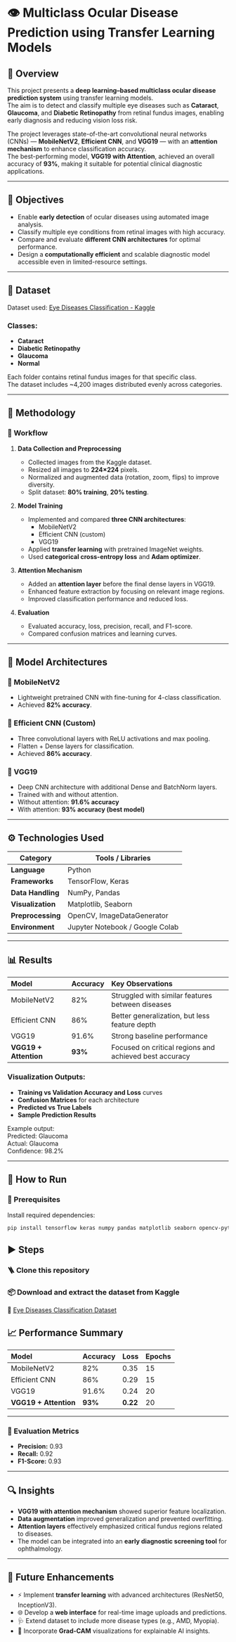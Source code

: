 # 👁️ Multiclass Ocular Disease Prediction using Transfer Learning Models

## 📘 Overview
This project presents a **deep learning–based multiclass ocular disease prediction system** using transfer learning models.  
The aim is to detect and classify multiple eye diseases such as **Cataract**, **Glaucoma**, and **Diabetic Retinopathy** from retinal fundus images, enabling early diagnosis and reducing vision loss risk.

The project leverages state-of-the-art convolutional neural networks (CNNs) — **MobileNetV2**, **Efficient CNN**, and **VGG19** — with an **attention mechanism** to enhance classification accuracy.  
The best-performing model, **VGG19 with Attention**, achieved an overall accuracy of **93%**, making it suitable for potential clinical diagnostic applications.

---

## 🎯 Objectives
- Enable **early detection** of ocular diseases using automated image analysis.  
- Classify multiple eye conditions from retinal images with high accuracy.  
- Compare and evaluate **different CNN architectures** for optimal performance.  
- Design a **computationally efficient** and scalable diagnostic model accessible even in limited-resource settings.  

---

## 📂 Dataset
Dataset used: [Eye Diseases Classification - Kaggle](https://www.kaggle.com/datasets/gunavenkatdoddi/eye-diseases-classification)

### Classes:
- **Cataract**
- **Diabetic Retinopathy**
- **Glaucoma**
- **Normal**

Each folder contains retinal fundus images for that specific class.  
The dataset includes ~4,200 images distributed evenly across categories.

---

## 🧠 Methodology
### 🧾 Workflow
1. **Data Collection and Preprocessing**
   - Collected images from the Kaggle dataset.
   - Resized all images to **224×224** pixels.
   - Normalized and augmented data (rotation, zoom, flips) to improve diversity.
   - Split dataset: **80% training**, **20% testing**.

2. **Model Training**
   - Implemented and compared **three CNN architectures**:
     - MobileNetV2
     - Efficient CNN (custom)
     - VGG19
   - Applied **transfer learning** with pretrained ImageNet weights.
   - Used **categorical cross-entropy loss** and **Adam optimizer**.

3. **Attention Mechanism**
   - Added an **attention layer** before the final dense layers in VGG19.
   - Enhanced feature extraction by focusing on relevant image regions.
   - Improved classification performance and reduced loss.

4. **Evaluation**
   - Evaluated accuracy, loss, precision, recall, and F1-score.
   - Compared confusion matrices and learning curves.

---

## 🧩 Model Architectures

### 🔹 MobileNetV2
- Lightweight pretrained CNN with fine-tuning for 4-class classification.
- Achieved **82% accuracy**.

### 🔹 Efficient CNN (Custom)
- Three convolutional layers with ReLU activations and max pooling.
- Flatten + Dense layers for classification.
- Achieved **86% accuracy**.

### 🔹 VGG19
- Deep CNN architecture with additional Dense and BatchNorm layers.
- Trained with and without attention.
- Without attention: **91.6% accuracy**  
- With attention: **93% accuracy (best model)**

---

## ⚙️ Technologies Used
| Category | Tools / Libraries |
|-----------|------------------|
| **Language** | Python |
| **Frameworks** | TensorFlow, Keras |
| **Data Handling** | NumPy, Pandas |
| **Visualization** | Matplotlib, Seaborn |
| **Preprocessing** | OpenCV, ImageDataGenerator |
| **Environment** | Jupyter Notebook / Google Colab |

---

## 📊 Results

| Model | Accuracy | Key Observations |
|:------|:----------|:----------------|
| MobileNetV2 | 82% | Struggled with similar features between diseases |
| Efficient CNN | 86% | Better generalization, but less feature depth |
| VGG19 | 91.6% | Strong baseline performance |
| **VGG19 + Attention** | **93%** | Focused on critical regions and achieved best accuracy |

### Visualization Outputs:
- **Training vs Validation Accuracy and Loss** curves  
- **Confusion Matrices** for each architecture  
- **Predicted vs True Labels**  
- **Sample Prediction Results**  

Example output:  
Predicted: Glaucoma  
Actual: Glaucoma  
Confidence: 98.2%  


---

## 🚀 How to Run

### 🔧 Prerequisites
Install required dependencies:
```bash
pip install tensorflow keras numpy pandas matplotlib seaborn opencv-python pillow
```

## ▶️ Steps

### 🪜 Clone this repository
### 📦 Download and extract the dataset from Kaggle

🔗 [Eye Diseases Classification Dataset](https://www.kaggle.com/datasets/gunavenkatdoddi/eye-diseases-classification)

## 📈 Performance Summary

| Model | Accuracy | Loss | Epochs |
|:------|:----------|:-----|:-------|
| MobileNetV2 | 82% | 0.35 | 15 |
| Efficient CNN | 86% | 0.29 | 15 |
| VGG19 | 91.6% | 0.24 | 20 |
| **VGG19 + Attention** | **93%** | **0.22** | 20 |

---

### 🧮 Evaluation Metrics
- **Precision:** 0.93  
- **Recall:** 0.92  
- **F1-Score:** 0.93  

---

## 🔍 Insights
- **VGG19 with attention mechanism** showed superior feature localization.  
- **Data augmentation** improved generalization and prevented overfitting.  
- **Attention layers** effectively emphasized critical fundus regions related to diseases.  
- The model can be integrated into an **early diagnostic screening tool** for ophthalmology.  

---

## 🧭 Future Enhancements
- ⚡ Implement **transfer learning** with advanced architectures (ResNet50, InceptionV3).  
- 🌐 Develop a **web interface** for real-time image uploads and predictions.  
- 🩺 Extend dataset to include more disease types (e.g., AMD, Myopia).  
- 🔬 Incorporate **Grad-CAM** visualizations for explainable AI insights.  



